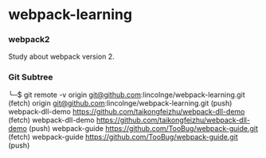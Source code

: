 webpack-learning
====

### webpack2

Study about webpack version 2.

### Git Subtree

╰─$ git remote -v
origin	git@github.com:lincolnge/webpack-learning.git (fetch)
origin	git@github.com:lincolnge/webpack-learning.git (push)
webpack-dll-demo	https://github.com/taikongfeizhu/webpack-dll-demo (fetch)
webpack-dll-demo	https://github.com/taikongfeizhu/webpack-dll-demo (push)
webpack-guide	https://github.com/TooBug/webpack-guide.git (fetch)
webpack-guide	https://github.com/TooBug/webpack-guide.git (push)
